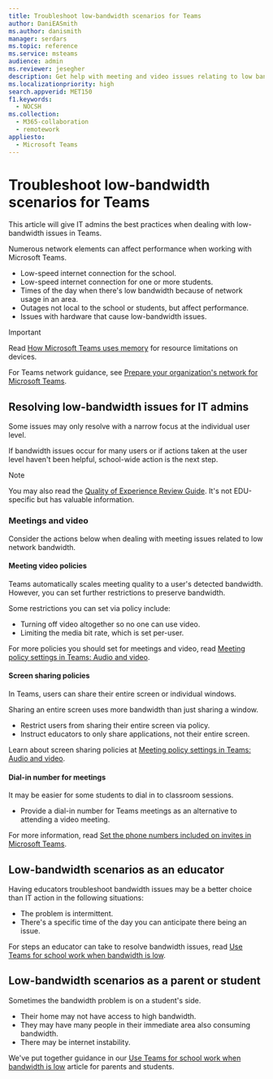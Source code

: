 ```yaml
---
title: Troubleshoot low-bandwidth scenarios for Teams
author: DaniEASmith
ms.author: danismith
manager: serdars
ms.topic: reference
ms.service: msteams
audience: admin
ms.reviewer: jesegher
description: Get help with meeting and video issues relating to low bandwidth problems in Teams. Whether you're a parent, an educator, or an IT Admin, you have options to improve the experience with Teams.
ms.localizationpriority: high
search.appverid: MET150
f1.keywords: 
  - NOCSH
ms.collection: 
  - M365-collaboration
  - remotework
appliesto: 
  - Microsoft Teams
---
```


# Troubleshoot low-bandwidth scenarios for Teams

This article will give IT admins the best practices when dealing with low-bandwidth issues in Teams.

Numerous network elements can affect performance when working with Microsoft Teams.

- Low-speed internet connection for the school.
- Low-speed internet connection for one or more students.
- Times of the day when there's low bandwidth because of network usage in an area.
- Outages not local to the school or students, but affect performance.
- Issues with hardware that cause low-bandwidth issues.

> [!IMPORTANT]
> Read [How Microsoft Teams uses memory](teams-memory-usage-perf.md) for resource limitations on devices.
>
>For Teams network guidance, see [Prepare your organization's network for Microsoft Teams](prepare-network.md).

## Resolving low-bandwidth issues for IT admins

Some issues may only resolve with a narrow focus at the individual user level.

If bandwidth issues occur for many users or if actions taken at the user level haven't been helpful, school-wide action is the next step.

> [!NOTE]
> You may also read the [Quality of Experience Review Guide](quality-of-experience-review-guide.md). It's not EDU-specific but has valuable information.

### Meetings and video

Consider the actions below when dealing with meeting issues related to low network bandwidth.

#### Meeting video policies

Teams automatically scales meeting quality to a user's detected bandwidth. However, you can set further restrictions to preserve bandwidth.

Some restrictions you can set via policy include:

- Turning off video altogether so no one can use video.
- Limiting the media bit rate, which is set per-user.

For more policies you should set for meetings and video, read [Meeting policy settings in Teams: Audio and video](meeting-policies-audio-and-video.md).

#### Screen sharing policies

In Teams, users can share their entire screen or individual windows.

Sharing an entire screen uses more bandwidth than just sharing a window.

- Restrict users from sharing their entire screen via policy.
- Instruct educators to only share applications, not their entire screen.

Learn about screen sharing policies at [Meeting policy settings in Teams: Audio and video](meeting-policies-audio-and-video.md).

#### Dial-in number for meetings

It may be easier for some students to dial in to classroom sessions.

- Provide a dial-in number for Teams meetings as an alternative to attending a video meeting.

For more information, read [Set the phone numbers included on invites in Microsoft Teams](set-the-phone-numbers-included-on-invites-in-teams.md).

## Low-bandwidth scenarios as an educator

Having educators troubleshoot bandwidth issues may be a better choice than IT action in the following situations:

- The problem is intermittent.
- There's a specific time of the day you can anticipate there being an issue.

For steps an educator can take to resolve bandwidth issues, read [Use Teams for school work when bandwidth is low](https://support.office.com/article/use-teams-for-schoolwork-when-bandwidth-is-low-5c5675f7-1b55-471a-9daa-ec1e6df38262).

## Low-bandwidth scenarios as a parent or student

Sometimes the bandwidth problem is on a student's side.

- Their home may not have access to high bandwidth.
- They may have many people in their immediate area also consuming bandwidth.
- There may be internet instability.

We've put together guidance in our [Use Teams for school work when bandwidth is low](https://support.office.com/article/use-teams-for-schoolwork-when-bandwidth-is-low-5c5675f7-1b55-471a-9daa-ec1e6df38262) article for parents and students.
